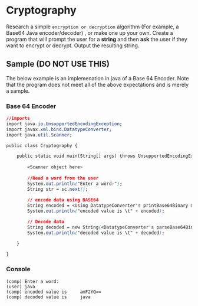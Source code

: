 # Cryptography
Research a simple `encryption or decryption` algorithm (For example, a Base64 Java encoder/decoder) , or make one up your own. Create a program that will prompt the user for a **string** and then **ask** the user if they want to encrypt or decrypt. Output the resulting string.

## Sample (DO NOT USE THIS)
The below example is an implemenation in java of a Base 64 Encoder. Note that the program does not meet all of the above expectations and is merely a sample.

### Base 64 Encoder
```css
//imports
import java.io.UnsupportedEncodingException;    
import javax.xml.bind.DatatypeConverter;
import java.util.Scanner;

public class Cryptography {

    public static void main(String[] args) throws UnsupportedEncodingException {
    	
    	<Scanner object here>
    		
    	//Read a word from the user
    	System.out.println("Enter a word:");
        String str = sc.next();
        
        // encode data using BASE64
        String encoded = <Using DatatypeConverter's printBase64Binary method, encode "str" as an array of bytes>
        System.out.println("encoded value is \t" + encoded);

        // Decode data 
        String decoded = new String(<DatatypeConverter's parseBase64Binary method with the encoded value as the passed argument>)
        System.out.println("decoded value is \t" + decoded);

    }

}
```
### Console
```
(comp) Enter a word:
(user) java
(comp) encoded value is 	amF2YQ==
(comp) decoded value is 	java
```
